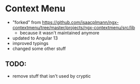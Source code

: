 # Context Menu

- "forked" from https://github.com/isaacplmann/ngx-contextmenu/tree/master/projects/ngx-contextmenu/src/lib
  - because it wasn't maintained anymore
- updated to Angular 13
- improved typings
- changed some other stuff

## TODO:

- remove stuff that isn't used by cryptic
